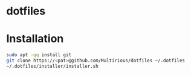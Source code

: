 # dotfiles

# Installation
```bash
sudo apt -qq install git
git clone https://<pat>@github.com/Multirious/dotfiles ~/.dotfiles
~/.dotfiles/installer/installer.sh
```
